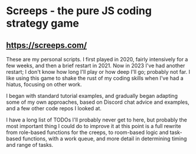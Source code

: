 # Screeps - the pure JS coding strategy game

## https://screeps.com/

These are my personal scripts. I first played in 2020, fairly intensively for a few weeks, and then a brief restart in 2021. Now in 2023 I've had another restart; I don't know how long I'll play or how deep I'll go; probably not far. I like using this game to shake the rust of my coding skills when I've had a hiatus, focusing on other work. 

I began with standard tutorial examples, and gradually began adapting some of my own approaches, based on Discord chat advice and examples, and a few other code repos I looked at. 

I have a long list of TODOs I'll probably never get to here, but probably the most important thing I could do to improve it at this point is a full rewrite from role-based functions for the creeps, to room-based logic and task-based functions, with a work queue, and more detail in determining timing and range of tasks.
